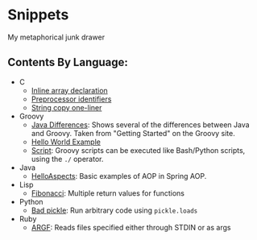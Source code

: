 # Snippets
My metaphorical junk drawer

## Contents By Language:

* C
  * [Inline array declaration](c/inline_array_decl.c)
  * [Preprocessor identifiers](c/preproc_identifiers.c)
  * [String copy one-liner](c/string_copy.c)
* Groovy
  * [Java Differences](groovy/javaDifferences.groovy): Shows several of the
    differences between Java and Groovy. Taken from "Getting Started" on the
    Groovy site.
  * [Hello World Example](groovy/helloWorld.groovy)
  * [Script](groovy/script.groovy): Groovy scripts can be executed like
    Bash/Python scripts, using the `./` operator.
* Java
  * [HelloAspects](java/HelloAspects): Basic examples of AOP in Spring AOP.
* Lisp
  * [Fibonacci](lisp/fibonacci.lsp): Multiple return values for functions
* Python
  * [Bad pickle](python/bad_pickle.py): Run arbitrary code using `pickle.loads`
* Ruby
  * [ARGF](ruby/argf.rb): Reads files specified either through STDIN or as args

